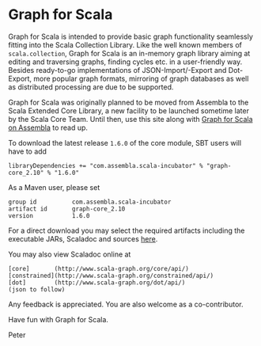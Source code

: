 # Graph for Scala
Graph for Scala is intended to provide basic graph functionality seamlessly 
fitting into the Scala Collection Library. Like the well known members of 
`scala.collection`, Graph for Scala is an in-memory graph library aiming at 
editing and traversing graphs, finding cycles etc. in a user-friendly way. 
Besides ready-to-go implementations of JSON-Import/-Export and Dot-Export, 
more popular graph formats, mirroring of graph databases as well as distributed 
processing are due to be supported.

Graph for Scala was originally planned to be moved from Assembla to the Scala Extended 
Core Library, a new facility to be launched sometime later by the Scala Core Team. 
Until then, use this site along with [Graph for Scala on Assembla](
https://www.assembla.com/spaces/scala-graph/documents) to read up.

To download the latest release `1.6.0` of the core module, SBT users will have to add

```
libraryDependencies += "com.assembla.scala-incubator" % "graph-core_2.10" % "1.6.0"
```

As a Maven user, please set 

```
group id          com.assembla.scala-incubator
artifact id       graph-core_2.10
version           1.6.0
```

For a direct download you may select the required artifacts including the executable JARs,
Scaladoc and sources [here](https://oss.sonatype.org/content/repositories/releases/com/assembla/scala-incubator/).

You may also view Scaladoc online at

```
[core]       (http://www.scala-graph.org/core/api/)
[constrained](http://www.scala-graph.org/constrained/api/)
[dot]        (http://www.scala-graph.org/dot/api/)
(json to follow)
```

Any feedback is appreciated. You are also welcome as a co-contributor.

Have fun with Graph for Scala.

Peter